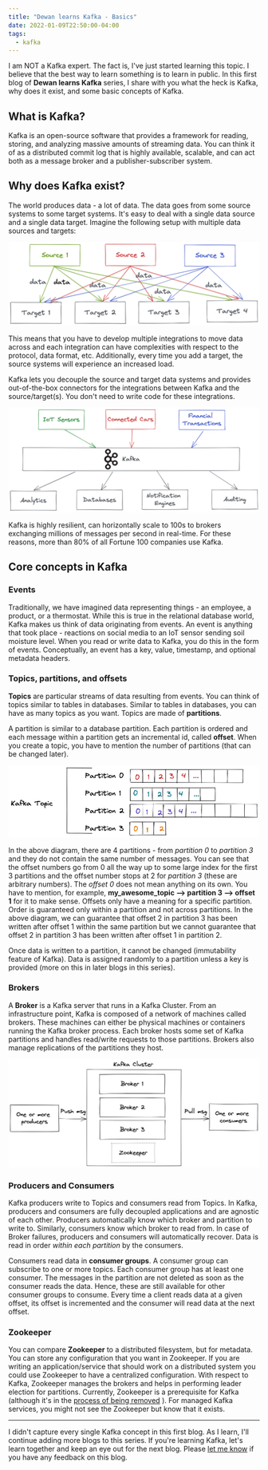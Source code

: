 ```yaml
---
title: "Dewan learns Kafka - Basics"
date: 2022-01-09T22:50:00-04:00
tags:
  - kafka
---
```


I am NOT a Kafka expert. The fact is, I've just started learning this topic. I believe that the best way to learn something is to learn in public. In this first blog of **Dewan learns Kafka** series, I share with you what the heck is Kafka, why does it exist, and some basic concepts of Kafka.

## What is Kafka?

Kafka is an open-source software that provides a framework for reading, storing, and analyzing massive amounts of streaming data. You can think it of as a distributed commit log that is highly available, scalable, and can act both as a message broker and a publisher-subscriber system. 

## Why does Kafka exist?

The world produces data - a lot of data. The data goes from some source systems to some target systems. It's easy to deal with a single data source and a single data target. Imagine the following setup with multiple data sources and targets:


![kafka002.png](/assets/images/kafka002.png)

This means that you have to develop multiple integrations to move data across and each integration can have complexities with respect to the protocol, data format, etc. Additionally, every time you add a target, the source systems will experience an increased load.

Kafka lets you decouple the source and target data systems and provides out-of-the-box connectors for the integrations between Kafka and the source/target(s). You don't need to write code for these integrations. 


![kafka003.png](/assets/images/kafka003.png)

Kafka is highly resilient, can horizontally scale to 100s to brokers exchanging millions of messages per second in real-time. For these reasons, more than 80% of all Fortune 100 companies use Kafka.


## Core concepts in Kafka

### Events

Traditionally, we have imagined data representing things - an employee, a product, or a thermostat. While this is true in the relational database world, Kafka makes us think of data originating from events. An event is anything that took place - reactions on social media to an IoT sensor sending soil moisture level. When you read or write data to Kafka, you do this in the form of events. Conceptually, an event has a key, value, timestamp, and optional metadata headers.

### Topics, partitions, and offsets

**Topics** are particular streams of data resulting from events. You can think of topics similar to tables in databases. Similar to tables in databases, you can have as many topics as you want. Topics are made of **partitions**.

A partition is similar to a database partition. Each partition is ordered and each message within a partition gets an incremental id, called **offset**. When you create a topic, you have to mention the number of partitions (that can be changed later). 


![kafka004.png](/assets/images/kafka004.png)

In the above diagram, there are 4 partitions - from *partition 0* to *partition 3* and they do not contain the same number of messages. You can see that the offset numbers go from 0 all the way up to some large index for the first 3 partitions and the offset number stops at 2 for *partition 3* (these are arbitrary numbers). The *offset 0* does not mean anything on its own. You have to mention, for example, **my_awesome_topic --> partition 3 --> offset 1** for it to make sense. Offsets only have a meaning for a specific partition. Order is guaranteed only within a partition and not across partitions. In the above diagram, we can guarantee that offset 2 in partition 3 has been written after offset 1 within the same partition but we cannot guarantee that offset 2 in partition 3 has been written after offset 1 in partition 2. 

Once data is written to a partition, it cannot be changed (immutability feature of Kafka). Data is assigned randomly to a partition unless a key is provided (more on this in later blogs in this series).

### Brokers

A **Broker** is a Kafka server that runs in a Kafka Cluster. From an infrastructure point, Kafka is composed of a network of machines called brokers. These machines can either be physical machines or containers running the Kafka broker process. Each broker hosts some set of Kafka partitions and handles read/write requests to those partitions. Brokers also manage replications of the partitions they host. 


![kafka001.png](/assets/images/kafka001.png)



### Producers and Consumers

Kafka producers write to Topics and consumers read from Topics. In Kafka, producers and consumers are fully decoupled applications and are agnostic of each other. Producers automatically know which broker and partition to write to. Similarly, consumers know which broker to read from. In case of Broker failures, producers and consumers will automatically recover. Data is read in order *within each partition* by the consumers. 

Consumers read data in **consumer groups**. A consumer group can subscribe to one or more topics. Each consumer group has at least one consumer. The messages in the partition are not deleted as soon as the consumer reads the data. Hence, these are still available for other consumer groups to consume. Every time a client reads data at a given offset, its offset is incremented and the consumer will read data at the next offset.


### Zookeeper

You can compare **Zookeeper** to a distributed filesystem, but for metadata. You can store any configuration that you want in Zookeeper. If you are writing an application/service that should work on a distributed system you could use Zookeeper to have a centralized configuration. With respect to Kafka, Zookeeper manages the brokers and helps in performing leader election for partitions. Currently, Zookeeper is a prerequisite for Kafka (although it's in the  [process of being removed](https://cwiki.apache.org/confluence/display/KAFKA/KIP-500%3A+Replace+ZooKeeper+with+a+Self-Managed+Metadata+Quorum) ). For managed Kafka services, you might not see the Zookeeper but know that it exists.

---

I didn't capture every single Kafka concept in this first blog. As I learn, I'll continue adding more blogs to this series. If you're learning Kafka, let's learn together and keep an eye out for the next blog. Please  [let me know](https://www.linkedin.com/in/diahmed/) if you have any feedback on this blog. 
